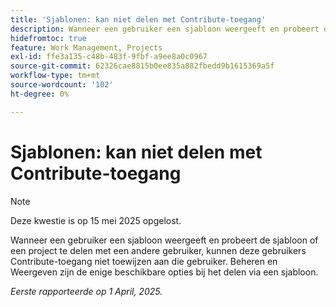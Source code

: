 ```yaml
---
title: 'Sjablonen: kan niet delen met Contribute-toegang'
description: Wanneer een gebruiker een sjabloon weergeeft en probeert de sjabloon of een project te delen met een andere gebruiker, kunnen deze gebruikers Contribute-toegang niet toewijzen aan die gebruiker. Beheren en Weergeven zijn de enige beschikbare opties bij het delen via een sjabloon.
hidefromtoc: true
feature: Work Management, Projects
exl-id: ffe3a135-c48b-483f-9fbf-a9ee8a0c0967
source-git-commit: 62326cae8815b0ee835a882fbedd9b1615369a5f
workflow-type: tm+mt
source-wordcount: '102'
ht-degree: 0%

---
```


# Sjablonen: kan niet delen met Contribute-toegang

>[!NOTE]
>
>Deze kwestie is op 15 mei 2025 opgelost.

Wanneer een gebruiker een sjabloon weergeeft en probeert de sjabloon of een project te delen met een andere gebruiker, kunnen deze gebruikers Contribute-toegang niet toewijzen aan die gebruiker. Beheren en Weergeven zijn de enige beschikbare opties bij het delen via een sjabloon.

_Eerste rapporteerde op 1 April, 2025._
